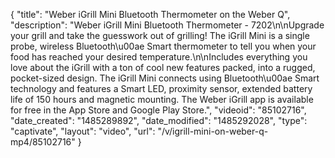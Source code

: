 {
    "title": "Weber iGrill Mini Bluetooth Thermometer on the Weber Q",
    "description": "Weber iGrill Mini Bluetooth Thermometer - 7202\n\nUpgrade your grill and take the guesswork out of grilling! The iGrill Mini is a single probe, wireless Bluetooth\u00ae Smart thermometer to tell you when your food has reached your desired temperature.\n\nIncludes everything you love about the iGrill with a ton of cool new features packed, into a rugged, pocket-sized design. The iGrill Mini connects using Bluetooth\u00ae Smart technology and features a Smart LED, proximity sensor, extended battery life of 150 hours and magnetic mounting. The Weber iGrill app is available for free in the App Store and Google Play Store.",
    "videoid": "85102716",
    "date_created": "1485289892",
    "date_modified": "1485292028",
    "type": "captivate",
    "layout": "video",
    "url": "\/v\/igrill-mini-on-weber-q-mp4\/85102716"
}